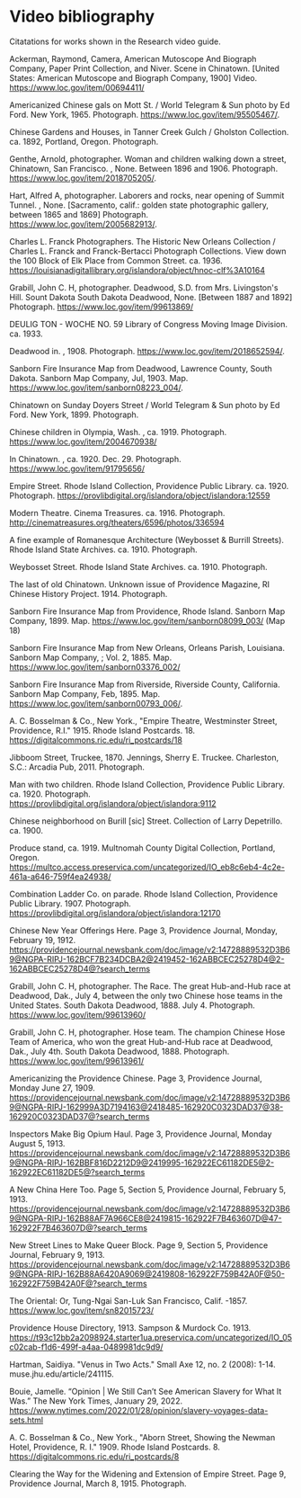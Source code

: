 # Video bibliography

Citatations for works shown in the Research video guide.

Ackerman, Raymond, Camera,  American Mutoscope And Biograph Company,  Paper Print Collection, and  Niver. Scene in Chinatown. [United States: American Mutoscope and Biograph Company, 1900] Video. https://www.loc.gov/item/00694411/

Americanized Chinese gals on Mott St. / World Telegram & Sun photo by Ed Ford. New York, 1965. Photograph. https://www.loc.gov/item/95505467/.

Chinese Gardens and Houses, in Tanner Creek Gulch / Gholston Collection. ca. 1892, Portland, Oregon. Photograph.

Genthe, Arnold, photographer. Woman and children walking down a street, Chinatown, San Francisco. , None. Between 1896 and 1906. Photograph. https://www.loc.gov/item/2018705205/.

Hart, Alfred A, photographer. Laborers and rocks, near opening of Summit Tunnel. , None. [Sacramento, calif.: golden state photographic gallery, between 1865 and 1869] Photograph. https://www.loc.gov/item/2005682913/.

Charles L. Franck Photographers. The Historic New Orleans Collection / Charles L. Franck and Franck-Bertacci Photograph Collections. View down the 100 Block of Elk Place from Common Street. ca. 1936. https://louisianadigitallibrary.org/islandora/object/hnoc-clf%3A10164

Grabill, John C. H, photographer. Deadwood, S.D. from Mrs. Livingston's Hill. Sount Dakota South Dakota Deadwood, None. [Between 1887 and 1892] Photograph. https://www.loc.gov/item/99613869/

DEULIG TON - WOCHE NO. 59 Library of Congress Moving Image Division. ca. 1933. 

Deadwood in. , 1908. Photograph. https://www.loc.gov/item/2018652594/.

Sanborn Fire Insurance Map from Deadwood, Lawrence County, South Dakota. Sanborn Map Company, Jul, 1903. Map. https://www.loc.gov/item/sanborn08223_004/.

Chinatown on Sunday Doyers Street / World Telegram & Sun photo by Ed Ford. New York, 1899. Photograph.

Chinese children in Olympia, Wash. , ca. 1919. Photograph. https://www.loc.gov/item/2004670938/

In Chinatown. , ca. 1920. Dec. 29. Photograph. https://www.loc.gov/item/91795656/

Empire Street. Rhode Island Collection, Providence Public Library. ca. 1920. Photograph. https://provlibdigital.org/islandora/object/islandora:12559

Modern Theatre. Cinema Treasures. ca. 1916. Photograph. http://cinematreasures.org/theaters/6596/photos/336594

A fine example of Romanesque Architecture (Weybosset & Burrill Streets). Rhode Island State Archives. ca. 1910. Photograph.

Weybosset Street. Rhode Island State Archives. ca. 1910. Photograph.

The last of old Chinatown. Unknown issue of Providence Magazine, RI Chinese History Project. 1914. Photograph.

Sanborn Fire Insurance Map from Providence, Rhode Island. Sanborn Map Company, 1899. Map. https://www.loc.gov/item/sanborn08099_003/ (Map 18)

Sanborn Fire Insurance Map from New Orleans, Orleans Parish, Louisiana. Sanborn Map Company, ; Vol. 2, 1885. Map. https://www.loc.gov/item/sanborn03376_002/

Sanborn Fire Insurance Map from Riverside, Riverside County, California. Sanborn Map Company, Feb, 1895. Map. https://www.loc.gov/item/sanborn00793_006/.

A. C. Bosselman & Co., New York., "Empire Theatre, Westminster Street, Providence, R.I." 1915. Rhode Island Postcards. 18.
https://digitalcommons.ric.edu/ri_postcards/18

Jibboom Street, Truckee, 1870. Jennings, Sherry E. Truckee. Charleston, S.C.: Arcadia Pub, 2011. Photograph.

Man with two children. Rhode Island Collection, Providence Public Library. ca. 1920. Photograph. https://provlibdigital.org/islandora/object/islandora:9112

Chinese neighborhood on Burill [sic] Street. Collection of Larry Depetrillo. ca. 1900.

Produce stand, ca. 1919. Multnomah County Digital Collection, Portland, Oregon. https://multco.access.preservica.com/uncategorized/IO_eb8c6eb4-4c2e-461a-a646-759f4ea24938/

Combination Ladder Co. on parade. Rhode Island Collection, Providence Public Library. 1907. Photograph. https://provlibdigital.org/islandora/object/islandora:12170

Chinese New Year Offerings Here. Page 3, Providence Journal, Monday, February 19, 1912. https://providencejournal.newsbank.com/doc/image/v2:14728889532D3B69@NGPA-RIPJ-162BCF7B234DCBA2@2419452-162ABBCEC25278D4@2-162ABBCEC25278D4@?search_terms

Grabill, John C. H, photographer. The Race. The great Hub-and-Hub race at Deadwood, Dak., July 4, between the only two Chinese hose teams in the United States. South Dakota Deadwood, 1888. July 4. Photograph. https://www.loc.gov/item/99613960/

Grabill, John C. H, photographer. Hose team. The champion Chinese Hose Team of America, who won the great Hub-and-Hub race at Deadwood, Dak., July 4th. South Dakota Deadwood, 1888. Photograph. https://www.loc.gov/item/99613961/

Americanizing the Providence Chinese. Page 3, Providence Journal, Monday June 27, 1909. https://providencejournal.newsbank.com/doc/image/v2:14728889532D3B69@NGPA-RIPJ-162999A3D7194163@2418485-162920C0323DAD37@38-162920C0323DAD37@?search_terms

Inspectors Make Big Opium Haul. Page 3, Providence Journal, Monday August 5, 1913.  https://providencejournal.newsbank.com/doc/image/v2:14728889532D3B69@NGPA-RIPJ-162BBF816D2212D9@2419995-162922EC61182DE5@2-162922EC61182DE5@?search_terms

A New China Here Too. Page 5, Section 5, Providence Journal, February 5, 1913. https://providencejournal.newsbank.com/doc/image/v2:14728889532D3B69@NGPA-RIPJ-162B88AF7A966CE8@2419815-162922F7B463607D@47-162922F7B463607D@?search_terms

New Street Lines to Make Queer Block. Page 9, Section 5, Providence Journal, February 9, 1913. https://providencejournal.newsbank.com/doc/image/v2:14728889532D3B69@NGPA-RIPJ-162B88A6420A9069@2419808-162922F759B42A0F@50-162922F759B42A0F@?search_terms

The Oriental: Or, Tung-Ngai San-Luk San Francisco, Calif. -1857. https://www.loc.gov/item/sn82015723/

Providence House Directory, 1913. Sampson & Murdock Co. 1913. https://t93c12bb2a2098924.starter1ua.preservica.com/uncategorized/IO_05c02cab-f1d6-499f-a4aa-0489981dc9d9/

Hartman, Saidiya. "Venus in Two Acts." Small Axe 12, no. 2 (2008): 1-14. muse.jhu.edu/article/241115.

Bouie, Jamelle. “Opinion | We Still Can’t See American Slavery for What It Was.” The New York Times, January 29, 2022. https://www.nytimes.com/2022/01/28/opinion/slavery-voyages-data-sets.html

A. C. Bosselman & Co., New York., "Aborn Street, Showing the Newman Hotel, Providence, R. I." 1909. Rhode Island Postcards. 8.
https://digitalcommons.ric.edu/ri_postcards/8

Clearing the Way for the Widening and Extension of Empire Street. Page 9, Providence Journal, March 8, 1915. Photograph.


